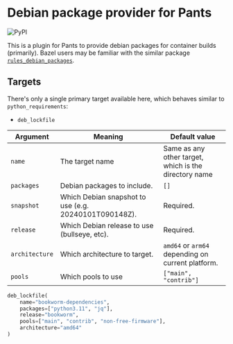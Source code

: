 # Debian package provider for Pants

![PyPI](https://img.shields.io/pypi/v/pants-plugin-deb?label=Latest%20release)

This is a plugin for Pants to provide debian packages for container builds (primarily). Bazel users may be familiar with the similar package [`rules_debian_packages`](https://github.com/bazel-contrib/rules_debian_packages).

## Targets

There's only a single primary target available here, which behaves similar to `python_requirements`:

* `deb_lockfile`

| Argument       | Meaning                                               | Default value                                         |
|----------------|-------------------------------------------------------|-------------------------------------------------------|
| `name`         | The target name                                       | Same as any other target, which is the directory name |
| `packages`     | Debian packages to include.                           | `[]`                                                  |
| `snapshot`     | Which Debian snapshot to use (e.g. 20240101T090148Z). | Required.                                             |
| `release`      | Which Debian release to use (bullseye, etc).          | Required.                                             |
| `architecture` | Which architecture to target.                         | `amd64` or `arm64` depending on current platform.     |
| `pools`        | Which pools to use                                    | `["main", "contrib"]`                                 |


``` python
deb_lockfile(
    name="bookworm-dependencies",
	packages=["python3.11", "jq"],
	release="bookworm",
	pools=["main", "contrib", "non-free-firmware"],
	architecture="amd64"
)
```
